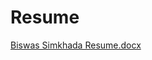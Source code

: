 # Resume

[Biswas Simkhada Resume.docx](https://github.com/Biswas57/Resume/files/14472100/Biswas.Simkhada.Resume.docx)
